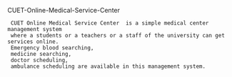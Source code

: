  CUET-Online-Medical-Service-Center
  
     CUET Online Medical Service Center  is a simple medical center management system 
     where a students or a teachers or a staff of the university can get services online.
     Emergency blood searching,
     medicine searching, 
     doctor scheduling,
     ambulance scheduling are available in this management system.
